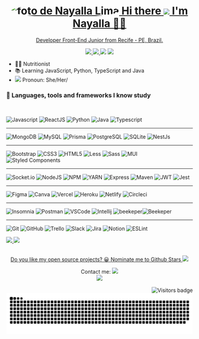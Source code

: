 <h1 align='center' > <a href="https://www.linkedin.com/in/nayalla-lima/" target="_blank">
 <img style="border-radius:50%" style="margin:1rem" width="60px" src="https://media-exp1.licdn.com/dms/image/C4E03AQF2CoYQ5p5hLg/profile-displayphoto-shrink_200_200/0/1609244458047?e=1646870400&v=beta&t=lf4QNqFLK-uZJZEBWvGK7Ci_drnWspAcnhZFJf5lPxA" width="150px"; alt="foto de Nayalla Lima"/> Hi there <img src="https://media.giphy.com/media/hvRJCLFzcasrR4ia7z/giphy.gif"  width="30px"> I'm Nayalla 👩‍💻 </h1>

<p align='center'> Developer Front-End Junior from Recife - PE, Brazil.
<p align='center'>

<a href="https://www.linkedin.com/in/nayalla-lima/" target="_blank">
    <img src="https://img.shields.io/badge/linkedin-%230077B5.svg?&style=for-the-badge&logo=linkedin&logoColor=white" />
</a>
<a href="https://instagram.com/nayallam_lima" target="_blank">
    <img src="https://img.shields.io/badge/instagram-%23E4405F.svg?&style=for-the-badge&logo=instagram&logoColor=white" />        
</a>
<a href="https://discord.gg/KH6kf52H" target="_blank"><img src="https://img.shields.io/badge/Discord-685EA9?style=for-the-badge&logo=discord&logoColor=white" ></a>
<a href="https://meet.google.com/?hs=197&pli=1&authuser=0" target="_blank"><img src="https://img.shields.io/badge/Google%20Meet-32A350?style=for-the-badge&logo=google-meet&logoColor=white" ></a>
</p>

- 👩‍⚕️ Nutritionist <br>
- 📚 Learning JavaScript, Python, TypeScript and Java <br>
- <img width="20vw" src="https://pa1.narvii.com/6579/d4ff876f2a775c3496071ad629f73f38e1119f18_hq.gif"/> Pronoun: She/Her/
  <br>

### 💼 Languages, tools ​​and frameworks I know study

<br>

![Javascript](https://img.shields.io/badge/JavaScript-323330?style=for-the-badge&logo=javascript&logoColor=F7DF1E)
![ReactJS](https://img.shields.io/badge/-ReactJs-61DAFB?style=for-the-badge&logo=react&logoColor=black)
![Python](https://img.shields.io/badge/python-3670A0?style=for-the-badge&logo=python&logoColor=ffdd54)
![Java](https://img.shields.io/badge/Java-ED8B00?style=for-the-badge&logo=java&logoColor=white)
![Typescript](https://img.shields.io/badge/-TypeScript-3178C6?style=for-the-badge&logo=typescript&logoColor=white)

<hr>

![MongoDB](https://img.shields.io/badge/MongoDB-4EA94B?style=for-the-badge&logo=mongodb&logoColor=white)
![MySQL](https://img.shields.io/badge/-MySQL-4479A1?style=for-the-badge&logo=mysql&logoColor=white)
![Prisma](https://img.shields.io/badge/prisma-1B222D?style=for-the-badge&logo=prisma&logoColor=white)
![PostgreSQL](https://img.shields.io/badge/PostgreSQL-316192?style=for-the-badge&logo=postgresql&logoColor=white)
![SQLite](https://img.shields.io/badge/SQLite-07405E?style=for-the-badge&logo=sqlite&logoColor=white)
![NestJs](https://img.shields.io/badge/nestjs-E0234E?style=for-the-badge&logo=nestjs&logoColor=white)
 
<hr>

![Bootstrap](https://img.shields.io/badge/Bootstrap-7952B3?style=for-the-badge&logo=bootstrap&logoColor=white)
![CSS3](https://img.shields.io/badge/CSS3-1572B6?style=for-the-badge&logo=css3)
![HTML5](https://img.shields.io/badge/HTML5-E34F26?style=for-the-badge&logo=html5&logoColor=white)
![Less](https://img.shields.io/badge/less-2B4C80?style=for-the-badge&logo=less&logoColor=white)
![Sass](https://img.shields.io/badge/SASS-CC6699?style=for-the-badge&logo=sass&logoColor=white)
![MUI](https://img.shields.io/badge/MUI-%230081CB.svg?style=for-the-badge&logo=mui&logoColor=white)
![Styled Components](https://img.shields.io/badge/styled--components-DB7093?style=for-the-badge&logo=styled-components&logoColor=white)

<hr>

![Socket.io](https://img.shields.io/badge/Socket.io-010101?&style=for-the-badge&logo=Socket.io&logoColor=white)
![NodeJS](https://img.shields.io/badge/Node.js-339933?style=for-the-badge&logo=nodedotjs&logoColor=white)
![NPM](https://img.shields.io/badge/NPM-CB3837?style=for-the-badge&logo=npm&logoColor=white)
![YARN](https://img.shields.io/badge/Yarn-2C8EBB?style=for-the-badge&logo=yarn&logoColor=white)
![Express](https://img.shields.io/badge/Express.js-000000?style=for-the-badge&logo=express&logoColor=white)
![Maven](https://img.shields.io/badge/apache_maven-C71A36?style=for-the-badge&logo=apachemaven&logoColor=white)
![JWT](https://img.shields.io/badge/JWT-000000?style=for-the-badge&logo=JSON%20web%20tokens&logoColor=white)
![Jest](https://img.shields.io/badge/Jest-C21325?style=for-the-badge&logo=jest&logoColor=white)

<hr>

![Figma](https://img.shields.io/badge/Figma-F24E1E?style=for-the-badge&logo=figma&logoColor=white)
![Canva](https://img.shields.io/badge/Canva-%2300C4CC.svg?&style=for-the-badge&logo=Canva&logoColor=white)
![Vercel](https://img.shields.io/badge/Vercel-000000?style=for-the-badge&logo=vercel&logoColor=white)
![Heroku](https://img.shields.io/badge/Heroku-430098?style=for-the-badge&logo=heroku&logoColor=white)
![Netlify](https://img.shields.io/badge/Netlify-%23000000.svg?style=for-the-badge&logo=netlify&logoColor=#00C7B7)
![Circleci](https://img.shields.io/badge/circleci-343434?style=for-the-badge&logo=circleci&logoColor=white)

<hr>

![Insomnia](https://img.shields.io/badge/Insomnia-5849BE?style=for-the-badge&logo=insomnia&logoColor=white)
![Postman](https://img.shields.io/badge/Postman-FF6C37?style=for-the-badge&logo=postman&logoColor=white)
![VSCode](https://img.shields.io/badge/VSCode-007ACC?style=for-the-badge&logo=visual-studio-code&logoColor=white)
![Intellij](https://img.shields.io/badge/Intellij-000000?style=for-the-badge&logo=intellij-idea&logoColor=white)
<img src="https://res.cloudinary.com/canonical/image/fetch/f_auto,q_auto,fl_sanitize,w_60,h_60/https://dashboard.snapcraft.io/site_media/appmedia/2020/03/512x512_4JGJ8f7.png"  width="23px" alt="beekeper">![Beekeper](https://img.shields.io/badge/Beekeper-FCC624?style=for-the-badge&logo=beekeper&logoColor=black)

<hr>

![Git](https://img.shields.io/badge/Git-F05032?style=for-the-badge&logo=git&logoColor=white)
![GitHub](https://img.shields.io/badge/GitHub-100000?style=for-the-badge&logo=github&logoColor=white)
![Trello](https://img.shields.io/badge/Trello-0052CC?style=for-the-badge&logo=trello&logoColor=white)
![Slack](https://img.shields.io/badge/Slack-4A154B?style=for-the-badge&logo=slack&logoColor=white)
![Jira](https://img.shields.io/badge/Jira-0078D4?style=for-the-badge&logo=Jira&logoColor=white)
![Notion](https://img.shields.io/badge/Notion-000?style=for-the-badge&logo=notion&logoColor=white)
![ESLint](https://img.shields.io/badge/ESLint-4B3263?style=for-the-badge&logo=eslint&logoColor=white)

<div>
  <a href="https://github-readme-stats.vercel.app/api?username=nayallalima&show_icons=true&theme=radical">
  <img height="140em" src="https://github-readme-stats.vercel.app/api?username=nayallalima&show_icons=true&theme=radical"/>
  <img height="140em" src="https://github-readme-stats.vercel.app/api/top-langs/?username=nayallalima&theme=radical&layout=compact"/>
</div>
<br>

<p align='center'>
  Do you like my open source projects? 😀 <a href='https://stars.github.com/nominate/'>Nominate me to Github Stars  <img src="https://www.imagensanimadas.com/data/media/280/estrela-imagem-animada-0103.gif"  width="25px"></a>
</p>

<p align='center'>
   Contact me:  
  <img src="https://i.pinimg.com/originals/06/2b/aa/062baabe40ac8aa395bcfbc6f0351534.gif"  width="25px"><br>
  <a href="mailto:nayallaml@gmail.com">  
    <img src="https://cdn.dribbble.com/users/4793206/screenshots/15174306/logo-animation.gif" width="100px" />        
</a>
</p>

<a href="https://badges.pufler.dev">
    <img align="right" src="https://badges.pufler.dev/visits/nayallalima/nayallalima?color=purple" alt="Visitors badge" />
</a>

![Snake animation](https://github.com/Platane/snk/raw/output/github-contribution-grid-snake.svg)
